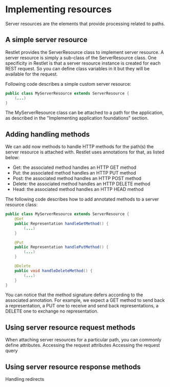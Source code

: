 # Implementing resources #

Server resources are the elements that provide processing related to paths.

## A simple server resource ##

Restlet provides the ServerResource class to implement server resource. A server resource is simply a sub-class of the ServerResource class.
One specificity in Restlet is that a server resource instance is created for each REST request. So you can define class variables in it but
they will be available for the request.

Following code describes a simple custom server resource:

```java
public class MyServerResource extends ServerResource {
    (...)
}
```

The MyServerResource class can be attached to a path for the application, as described in the "Implementing application foundations" section.

## Adding handling methods ##

We can add now methods to handle HTTP methods for the path(s) the server resource is attached with. Restlet uses annotations for that, as listed
below:

* Get: the associated method handles an HTTP GET method
* Put: the associated method handles an HTTP PUT method
* Post: the associated method handles an HTTP POST method
* Delete: the associated method handles an HTTP DELETE method
* Head: the associated method handles an HTTP HEAD method

The following code describes how to add annotated methods to a server resource class:

```java
public class MyServerResource extends ServerResource {
    @Get
    public Representation handleGetMethod() {
        (...)
    }

    @Put
    public Representation handlePutMethod() {
        (...)
    }

    @Delete
    public void handleDeleteMethod() {
        (...)
    }
}
```

You can notice that the method signature defers according to the associated annotation. For example, we expect a GET method to send back
a representation, a PUT one to receive and send back representations, a DELETE one to exchange no representation.

## Using server resource request methods ##

When attaching server resources for a particular path, you can commonly define attributes. Accessing the request attributes
Accessing the request query

## Using server resource response methods ##

Handling redirects
